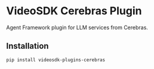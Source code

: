 # VideoSDK Cerebras Plugin

Agent Framework plugin for LLM services from Cerebras.

## Installation

```bash
pip install videosdk-plugins-cerebras
```
